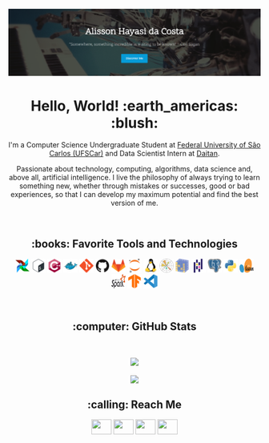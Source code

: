 ![](https://github.com/ahayasic/ahayasic/blob/main/assets/header.png)

<h1 align='center'>
  Hello, World! :earth_americas: :blush:
</h1>

<p align='center'>
  I'm a Computer Science Undergraduate Student at <a href="https://site.dc.ufscar.br/">Federal University of São Carlos (UFSCar)</a> and Data Scientist Intern at <a href="https://www.daitan.com/">Daitan</a>.
</p>

<p align='center'>
  Passionate about technology, computing, algorithms, data science and, above all, artificial intelligence. I live the philosophy of always trying to learn something new, whether through mistakes or successes, good or bad experiences, so that I can develop my maximum potential and find the best version of me.
</p>
<br />

<h2 align='center'>
    :books: Favorite Tools and Technologies
</h2>

<p align="center">
    <img src="https://raw.githubusercontent.com/ahayasic/ahayasic/main/assets/airflow.svg" alt="airflow" width="28" height="28"/>
    <img src="https://raw.githubusercontent.com/devicons/devicon/master/icons/bash/bash-original.svg" alt="bash" width="28" height="28"/>
    <img src="https://raw.githubusercontent.com/devicons/devicon/master/icons/cplusplus/cplusplus-original.svg" alt="cplusplus" width="28" height="28"/>
    <img src="https://raw.githubusercontent.com/devicons/devicon/master/icons/docker/docker-original.svg" alt="docker" width="28" height="28"/>
    <img src="https://raw.githubusercontent.com/devicons/devicon/master/icons/git/git-original.svg" alt="git" width="28" height="28"/>
    <img src="https://raw.githubusercontent.com/devicons/devicon/master/icons/github/github-original.svg" alt="github" width="28" height="28"/>
    <img src="https://raw.githubusercontent.com/devicons/devicon/master/icons/gitlab/gitlab-original.svg" alt="gitlab" width="28" height="28"/>
    <img src="https://raw.githubusercontent.com/devicons/devicon/master/icons/jupyter/jupyter-original.svg" alt="jupyter" width="28" height="28"/>
    <img src="https://raw.githubusercontent.com/devicons/devicon/master/icons/linux/linux-original.svg" alt="linux" width="28" height="28"/>
    <img src="https://raw.githubusercontent.com/ahayasic/ahayasic/main/assets/matplotlib.svg" alt="matplotlib" width="28" height="28"/>
    <img src="https://raw.githubusercontent.com/ahayasic/ahayasic/main/assets/numpy.png" alt="numpy" width="28" height="28"/>
    <img src="https://raw.githubusercontent.com/ahayasic/ahayasic/main/assets/pandas.png" alt="pandas" width="28" height="28"/>
    <img src="https://raw.githubusercontent.com/devicons/devicon/master/icons/postgresql/postgresql-original.svg" alt="postgresql" width="28" height="28"/>
    <img src="https://raw.githubusercontent.com/devicons/devicon/master/icons/python/python-original.svg" alt="python" width="28" height="28"/>
    <img src="https://raw.githubusercontent.com/ahayasic/ahayasic/main/assets/sklearn.svg" alt="sklearn" width="28" height="28"/>
    <img src="https://raw.githubusercontent.com/ahayasic/ahayasic/main/assets/spark.svg" alt="spark" width="28" height="28"/>
    <img src="https://raw.githubusercontent.com/devicons/devicon/master/icons/tensorflow/tensorflow-original.svg" alt="tensorflow" width="28" height="28"/>
    <img src="https://raw.githubusercontent.com/devicons/devicon/master/icons/vscode/vscode-original.svg" alt="vscode" width="28" height="28"/>
</p>
<br />
<h2 align='center'>
    :computer: GitHub Stats
</h2>
<br />
<p align="center">
    <a href="https://github.com/ahayasic/">
      <img align="center" src="https://github-readme-stats.vercel.app/api?username=ahayasic&theme=react&hide=stars&count_private=true&show_icons=true" />
    </a>
    <br /><br />
    <a href="https://github.com/ahayasic/">
      <img align="center" src="https://github-readme-stats.vercel.app/api/top-langs/?username=ahayasic&theme=react&layout=compact&hide=html,css,javascript,ruby" />
    </a>
</p>

<h2 align='center'>
  :calling: Reach Me
</h2>

<p align="center">
    <a href="https://www.linkedin.com/in/ahayasic/" target="_blank"><img align="center" src="https://camo.githubusercontent.com/c8a9c5b414cd812ad6a97a46c29af67239ddaeae08c41724ff7d945fb4c047e5/68747470733a2f2f6564656e742e6769746875622e696f2f537570657254696e7949636f6e732f696d616765732f7376672f6c696e6b6564696e2e737667" alt="" height="30" width="40" /></a>
    <a href="https://www.youtube.com/channel/UChmgccAoubilCwfkE5B3P2Q" target="_blank"><img align="center" src="https://camo.githubusercontent.com/d54e97f5edde790381f7e62b217410df33e066a0dc8f692f2fc6b25fc1768b0c/68747470733a2f2f6564656e742e6769746875622e696f2f537570657254696e7949636f6e732f696d616765732f7376672f796f75747562652e737667" alt="" height="30" width="40" /></a>
    <a href="https://medium.com/@ahayasic" target="_blank"><img align="center" src="https://camo.githubusercontent.com/a583b5ce3b463c784cb87592b3da7b9b9d014d7a16adfff04b91cb1452ae4ca2/68747470733a2f2f6564656e742e6769746875622e696f2f537570657254696e7949636f6e732f696d616765732f7376672f6d656469756d2e737667" alt="" height="30" width="40" /></a>
    <a href="https://t.me/ahayasic" target="_blank"><img align="center" src="https://camo.githubusercontent.com/f4b401dd7cd9b7840fd31acafd49e151a80e4c9600bf219934461b96dd98e013/68747470733a2f2f6564656e742e6769746875622e696f2f537570657254696e7949636f6e732f696d616765732f7376672f74656c656772616d2e737667" alt="" height="30" width="40" /></a>
</p>
